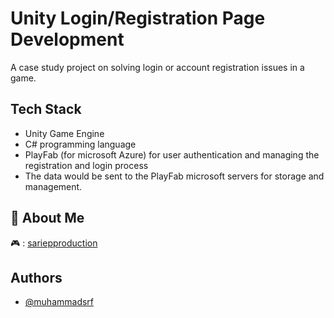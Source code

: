 
# Unity Login/Registration Page Development

A case study project on solving login or account registration issues in a game.
## Tech Stack

- Unity Game Engine
- C# programming language
- PlayFab (for microsoft Azure) for user authentication and managing the registration and login process
- The data would be sent to the PlayFab microsoft servers for storage and management.


## 🚀 About Me
🎮 : [sariepproduction](https://sariepproduction.itch.io)


## Authors

- [@muhammadsrf](https://www.github.com/muhammadsrf)

